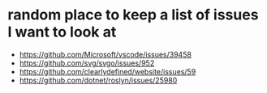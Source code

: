 # random place to keep a list of issues I want to look at

 - https://github.com/Microsoft/vscode/issues/39458
 - https://github.com/svg/svgo/issues/952
 - https://github.com/clearlydefined/website/issues/59
 - https://github.com/dotnet/roslyn/issues/25980
